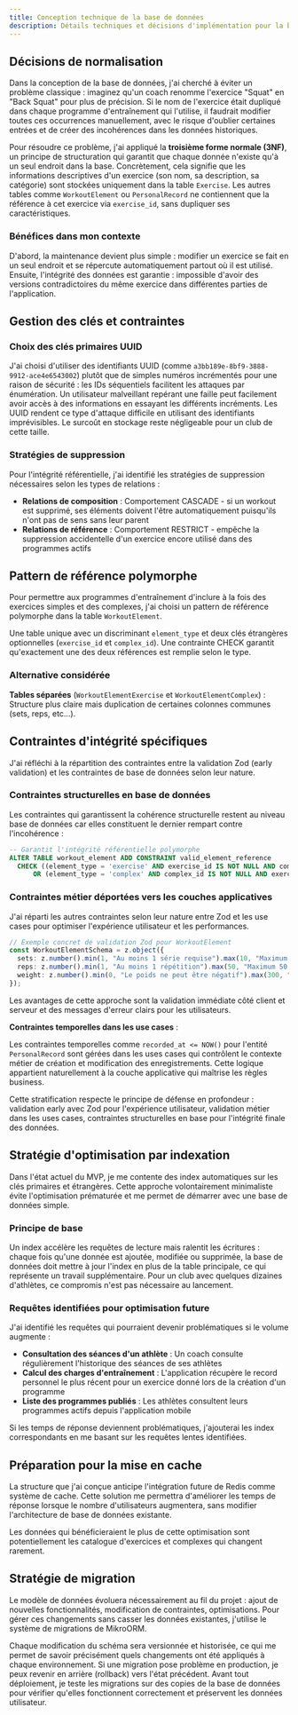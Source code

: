 ```yaml
---
title: Conception technique de la base de données
description: Détails techniques et décisions d'implémentation pour la base de données DropIt
---
```


## Décisions de normalisation

Dans la conception de la base de données, j'ai cherché à éviter un problème classique : imaginez qu'un coach renomme l'exercice "Squat" en "Back Squat" pour plus de précision. Si le nom de l'exercice était dupliqué dans chaque programme d'entraînement qui l'utilise, il faudrait modifier toutes ces occurrences manuellement, avec le risque d'oublier certaines entrées et de créer des incohérences dans les données historiques.

Pour résoudre ce problème, j'ai appliqué la **troisième forme normale (3NF)**, un principe de structuration qui garantit que chaque donnée n'existe qu'à un seul endroit dans la base. Concrètement, cela signifie que les informations descriptives d'un exercice (son nom, sa description, sa catégorie) sont stockées uniquement dans la table `Exercise`. Les autres tables comme `WorkoutElement` ou `PersonalRecord` ne contiennent que la référence à cet exercice via `exercise_id`, sans dupliquer ses caractéristiques.

### Bénéfices dans mon contexte

D'abord, la maintenance devient plus simple : modifier un exercice se fait en un seul endroit et se répercute automatiquement partout où il est utilisé. Ensuite, l'intégrité des données est garantie : impossible d'avoir des versions contradictoires du même exercice dans différentes parties de l'application.

## Gestion des clés et contraintes

### Choix des clés primaires UUID

J'ai choisi d'utiliser des identifiants UUID (comme `a3bb189e-8bf9-3888-9912-ace4e6543002`) plutôt que de simples numéros incrémentés pour une raison de sécurité : les IDs séquentiels facilitent les attaques par énumération. Un utilisateur malveillant repérant une faille peut facilement avoir accès à des informations en essayant les différents incréments. Les UUID rendent ce type d'attaque difficile en utilisant des identifiants imprévisibles. Le surcoût en stockage reste négligeable pour un club de cette taille.

### Stratégies de suppression

Pour l'intégrité référentielle, j'ai identifié les stratégies de suppression nécessaires selon les types de relations :

- **Relations de composition** : Comportement CASCADE - si un workout est supprimé, ses éléments doivent l'être automatiquement puisqu'ils n'ont pas de sens sans leur parent
- **Relations de référence** : Comportement RESTRICT - empêche la suppression accidentelle d'un exercice encore utilisé dans des programmes actifs

## Pattern de référence polymorphe

Pour permettre aux programmes d'entraînement d'inclure à la fois des exercices simples et des complexes, j'ai choisi un pattern de référence polymorphe dans la table `WorkoutElement`.

Une table unique avec un discriminant `element_type` et deux clés étrangères optionnelles (`exercise_id` et `complex_id`). Une contrainte CHECK garantit qu'exactement une des deux références est remplie selon le type.

### Alternative considérée

**Tables séparées** (`WorkoutElementExercise` et `WorkoutElementComplex`) : Structure plus claire mais duplication de certaines colonnes communes (sets, reps, etc...).

## Contraintes d'intégrité spécifiques

J'ai réfléchi à la répartition des contraintes entre la validation Zod (early validation) et les contraintes de base de données selon leur nature.

### Contraintes structurelles en base de données

Les contraintes qui garantissent la cohérence structurelle restent au niveau base de données car elles constituent le dernier rempart contre l'incohérence :

```sql
-- Garantit l'intégrité référentielle polymorphe
ALTER TABLE workout_element ADD CONSTRAINT valid_element_reference 
  CHECK ((element_type = 'exercise' AND exercise_id IS NOT NULL AND complex_id IS NULL) 
      OR (element_type = 'complex' AND complex_id IS NOT NULL AND exercise_id IS NULL));
```

### Contraintes métier déportées vers les couches applicatives

J'ai réparti les autres contraintes selon leur nature entre Zod et les use cases pour optimiser l'expérience utilisateur et les performances.

```typescript
// Exemple concret de validation Zod pour WorkoutElement
const WorkoutElementSchema = z.object({
  sets: z.number().min(1, "Au moins 1 série requise").max(10, "Maximum 30 séries"),
  reps: z.number().min(1, "Au moins 1 répétition").max(50, "Maximum 50 répétitions"),
  weight: z.number().min(0, "Le poids ne peut être négatif").max(300, "Poids maximum 300kg"),
});
```

Les avantages de cette approche sont la validation immédiate côté client et serveur et des messages d'erreur clairs pour les utilisateurs.

**Contraintes temporelles dans les use cases** :

Les contraintes temporelles comme `recorded_at <= NOW()` pour l'entité `PersonalRecord` sont gérées dans les uses cases qui contrôlent le contexte métier de création et modification des enregistrements. Cette logique appartient naturellement à la couche applicative qui maîtrise les règles business.

Cette stratification respecte le principe de défense en profondeur : validation early avec Zod pour l'expérience utilisateur, validation métier dans les uses cases, contraintes structurelles en base pour l'intégrité finale des données.

## Stratégie d'optimisation par indexation

Dans l'état actuel du MVP, je me contente des index automatiques sur les clés primaires et étrangères. Cette approche volontairement minimaliste évite l'optimisation prématurée et me permet de démarrer avec une base de données simple.

### Principe de base

Un index accélère les requêtes de lecture mais ralentit les écritures : chaque fois qu'une donnée est ajoutée, modifiée ou supprimée, la base de données doit mettre à jour l'index en plus de la table principale, ce qui représente un travail supplémentaire. Pour un club avec quelques dizaines d'athlètes, ce compromis n'est pas nécessaire au lancement.

### Requêtes identifiées pour optimisation future

J'ai identifié les requêtes qui pourraient devenir problématiques si le volume augmente :

- **Consultation des séances d'un athlète** : Un coach consulte régulièrement l'historique des séances de ses athlètes
- **Calcul des charges d'entraînement** : L'application récupère le record personnel le plus récent pour un exercice donné lors de la création d'un programme
- **Liste des programmes publiés** : Les athlètes consultent leurs programmes actifs depuis l'application mobile

Si les temps de réponse deviennent problématiques, j'ajouterai les index correspondants en me basant sur les requêtes lentes identifiées.

## Préparation pour la mise en cache

La structure que j'ai conçue anticipe l'intégration future de Redis comme système de cache. Cette solution me permettra d'améliorer les temps de réponse lorsque le nombre d'utilisateurs augmentera, sans modifier l'architecture de base de données existante.

Les données qui bénéficieraient le plus de cette optimisation sont potentiellement les catalogue d'exercices et complexes qui changent rarement.

## Stratégie de migration

Le modèle de données évoluera nécessairement au fil du projet : ajout de nouvelles fonctionnalités, modification de contraintes, optimisations. Pour gérer ces changements sans casser les données existantes, j'utilise le système de migrations de MikroORM.

Chaque modification du schéma sera versionnée et historisée, ce qui me permet de savoir précisément quels changements ont été appliqués à chaque environnement. Si une migration pose problème en production, je peux revenir en arrière (rollback) vers l'état précédent. Avant tout déploiement, je teste les migrations sur des copies de la base de données pour vérifier qu'elles fonctionnent correctement et préservent les données utilisateur.
